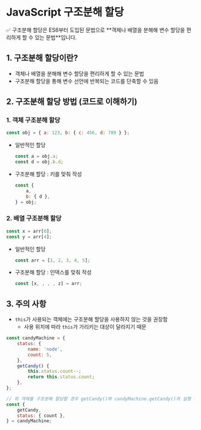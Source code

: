 # JavaScript 구조분해 할당

<aside>
✅ 구조분해 할당은 ES6부터 도입된 문법으로 **객체나 배열을 분해해 변수 할당을 편리하게 할 수 있는 문법**입니다.

</aside>

## 1. 구조분해 할당이란?

-   객체나 배열을 분해해 변수 할당을 편리하게 할 수 있는 문법
-   구조분해 할당을 통해 변수 선언에 반복되는 코드를 단축할 수 있음

## 2. 구조분해 할당 방법 (코드로 이해하기)

### 1. 객체 구조분해 할당

```jsx
const obj = { a: 123, b: { c: 456, d: 789 } };
```

-   일반적인 할당
    ```jsx
    const a = obj.a;
    const d = obj.b.d;
    ```
-   구조분해 할당 : 키를 맞춰 작성
    ```jsx
    const {
        a,
        b: { d },
    } = obj;
    ```

### 2. 배열 구조분해 할당

```jsx
const x = arr[0];
const y = arr[4];
```

-   일반적인 할당
    ```jsx
    const arr = [1, 2, 3, 4, 5];
    ```
-   구조분해 할당 : 인덱스를 맞춰 작성
    ```jsx
    const [x, , , , z] = arr;
    ```

## 3. 주의 사항

-   `this`가 사용되는 객체에는 구조분해 할당을 사용하지 않는 것을 권장함
    -   사용 위치에 따라 `this`가 가리키는 대상이 달라지기 때문

```jsx
const candyMachine = {
    status: {
        name: 'node',
        count: 5,
    },
    getCandy() {
        this.status.count--;
        return this.status.count;
    },
};

// 위 객체를 구조분해 할당할 경우 getCandy()와 candyMachine.getCandy()의 실행 결과가 다름
const {
    getCandy,
    status: { count },
} = candyMachine;
```
